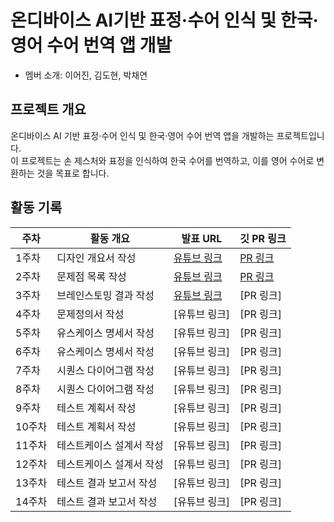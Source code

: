 # 온디바이스 AI기반 표정·수어 인식 및 한국·영어 수어 번역 앱 개발

- 멤버 소개: 이어진, 김도현, 박채연

## 프로젝트 개요
온디바이스 AI 기반 표정·수어 인식 및 한국·영어 수어 번역 앱을 개발하는 프로젝트입니다.  
이 프로젝트는 손 제스처와 표정을 인식하여 한국 수어를 번역하고, 이를 영어 수어로 변환하는 것을 목표로 합니다.  

## 활동 기록  

| 주차  | 활동 개요               | 발표 URL | 깃 PR 링크 |
|------|----------------------|---------|------------------|
| 1주차 | 디자인 개요서 작성 | [유튜브 링크](https://youtu.be/k6VoF2thGbg) | [PR 링크](https://github.com/CD03-01/mobile-ai-service/pull/1) |
| 2주차 | 문제점 목록 작성 | [유튜브 링크](https://youtu.be/iseAybqoh64) | [PR 링크](https://github.com/CD03-01/mobile-ai-service/pull/2) |
| 3주차 | 브레인스토밍 결과 작성 | [유튜브 링크](https://youtu.be/8QuSFgxh-No) | [PR 링크] |
| 4주차 | 문제정의서 작성 | [유튜브 링크] | [PR 링크] |
| 5주차 | 유스케이스 명세서 작성 | [유튜브 링크] | [PR 링크] |
| 6주차 | 유스케이스 명세서 작성 | [유튜브 링크] | [PR 링크] |
| 7주차 | 시퀀스 다이어그램 작성 | [유튜브 링크] | [PR 링크] |
| 8주차 | 시퀀스 다이어그램 작성 | [유튜브 링크] | [PR 링크] |
| 9주차 | 테스트 계획서 작성 | [유튜브 링크] | [PR 링크] |
| 10주차 | 테스트 계획서 작성 | [유튜브 링크] | [PR 링크] |
| 11주차 | 테스트케이스 설계서 작성 | [유튜브 링크] | [PR 링크] |
| 12주차 | 테스트케이스 설계서 작성 | [유튜브 링크] | [PR 링크] |
| 13주차 | 테스트 결과 보고서 작성 | [유튜브 링크] | [PR 링크] |
| 14주차 | 테스트 결과 보고서 작성 | [유튜브 링크] | [PR 링크] |
